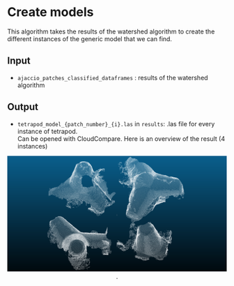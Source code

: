 # Create models
This algorithm takes the results of the watershed algorithm to create the different instances of the generic model that we can find.

## Input 

- `ajaccio_patches_classified_dataframes` : results of the watershed algorithm

## Output 

- `tetrapod_model_{patch_number}_{i}.las` in `results`: .las file for every instance of tetrapod.  
Can be opened with CloudCompare. Here is an overview of the result (4 instances) 

<p align="center">
    <img src="models.png" alt="screenshot">. 
</p> 
